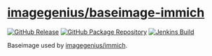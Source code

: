 <!-- DO NOT EDIT THIS FILE MANUALLY -->
<!-- Please read https://github.com/imagegenius/docker-baseimage-immich/blob/main/.github/CONTRIBUTING.md -->
# [imagegenius/baseimage-immich](https://github.com/imagegenius/docker-baseimage-immich)

[![GitHub Release](https://img.shields.io/github/release/imagegenius/docker-baseimage-immich.svg?color=007EC6&labelColor=555555&logoColor=ffffff&style=for-the-badge&logo=github)](https://github.com/imagegenius/docker-baseimage-immich/releases)
[![GitHub Package Repository](https://shields.io/badge/GitHub%20Package-blue?logo=github&logoColor=ffffff&style=for-the-badge)](https://github.com/imagegenius/docker-baseimage-immich/packages)
[![Jenkins Build](https://img.shields.io/jenkins/build?labelColor=555555&logoColor=ffffff&style=for-the-badge&jobUrl=https%3A%2F%2Fci.imagegenius.io%2Fjob%2FDocker-Pipeline-Builders%2Fjob%2Fdocker-baseimage-immich%2Fjob%2Fmain%2F&logo=jenkins)](https://ci.imagegenius.io/job/Docker-Pipeline-Builders/job/docker-baseimage-immich/job/main/)

Baseimage used by [imagegenius/immich](https://github.com/imagegenius/docker-immich).
